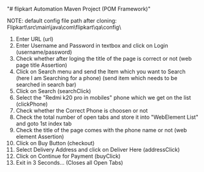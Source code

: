 "# flipkart Automation Maven Project (POM Framework)" 

NOTE: default config file path after cloning: Flipkart\src\main\java\com\flipkart\qa\config\ <br />

1. Enter URL (url)
2. Enter Username and Password in textbox and click on Login (username/password)
3. Check whether after loging the title of the page is correct or not (web page title Assertion)
4. Click on Search menu and send the Item which you want to Search (here I am Searching for a phone) (send item which needs to be searched in search bar)
5. Click on Search (searchClick)
6. Select the "Redmi k20 pro in mobiles" phone which we get on the list (clickPhone)
7. Check whether the Correct Phone is choosen or not
8. Check the total number of open tabs and store it into "WebElement List" and goto 1st index tab
9. Check the title of the page comes with the phone name or not (web element Assertion)
10. Click on Buy Button (checkout)
11. Select Delivery Address and click on Deliver Here (addressClick)
12. Click on Continue for Payment (buyClick)
13. Exit in 3 Seconds... (Closes all Open Tabs)

